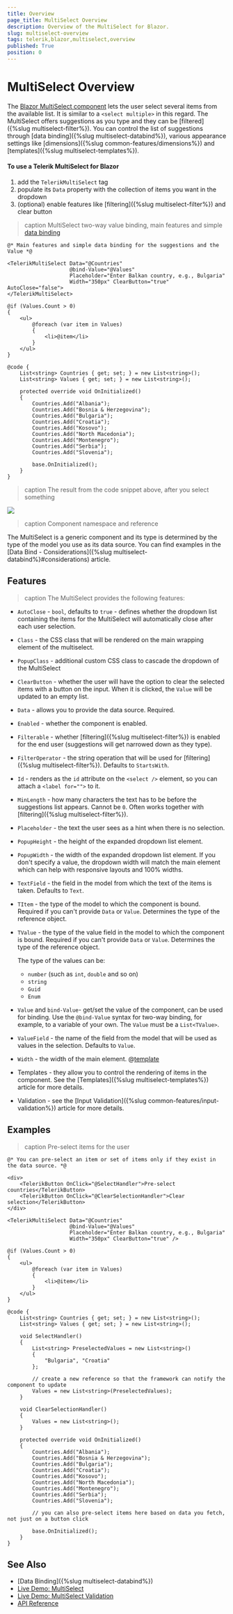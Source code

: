 ```yaml
---
title: Overview
page_title: MultiSelect Overview
description: Overview of the MultiSelect for Blazor.
slug: multiselect-overview
tags: telerik,blazor,multiselect,overview
published: True
position: 0
---
```


# MultiSelect Overview

The <a href="https://www.telerik.com/blazor-ui/multiselect" target="_blank">Blazor MultiSelect component</a> lets the user select several items from the available list. It is similar to a `<select multiple>` in this regard. The MultiSelect offers suggestions as you type and they can be [filtered]({%slug multiselect-filter%}). You can control the list of suggestions through [data binding]({%slug multiselect-databind%}), various appearance settings like [dimensions]({%slug common-features/dimensions%}) and [templates]({%slug multiselect-templates%}).

#### To use a Telerik MultiSelect for Blazor

1. add the `TelerikMultiSelect` tag
1. populate its `Data` property with the collection of items you want in the dropdown
1. (optional) enable features like [filtering]({%slug multiselect-filter%}) and clear button

>caption MultiSelect two-way value binding, main features and simple [data binding](data-bind)

````CSHTML
@* Main features and simple data binding for the suggestions and the Value *@

<TelerikMultiSelect Data="@Countries"
                    @bind-Value="@Values"
                    Placeholder="Enter Balkan country, e.g., Bulgaria"
                    Width="350px" ClearButton="true" AutoClose="false">
</TelerikMultiSelect>

@if (Values.Count > 0)
{
    <ul>
        @foreach (var item in Values)
        {
            <li>@item</li>
        }
    </ul>
}

@code {
    List<string> Countries { get; set; } = new List<string>();
    List<string> Values { get; set; } = new List<string>();

    protected override void OnInitialized()
    {
        Countries.Add("Albania");
        Countries.Add("Bosnia & Herzegovina");
        Countries.Add("Bulgaria");
        Countries.Add("Croatia");
        Countries.Add("Kosovo");
        Countries.Add("North Macedonia");
        Countries.Add("Montenegro");
        Countries.Add("Serbia");
        Countries.Add("Slovenia");

        base.OnInitialized();
    }
}
````

>caption The result from the code snippet above, after you select something

![](images/multiselect-overview.png)

>caption Component namespace and reference

The MultiSelect is a generic component and its type is determined by the type of the model you use as its data source. You can find examples in the [Data Bind - Considerations]({%slug multiselect-databind%}#considerations) article.


## Features

>caption The MultiSelect provides the following features:

* `AutoClose` - `bool`, defaults to `true` - defines whether the dropdown list containing the items for the MultiSelect will automatically close after each user selection.

* `Class` - the CSS class that will be rendered on the main wrapping element of the multiselect.

* `PopupClass` - additional custom CSS class to cascade the dropdown of the MultiSelect

* `ClearButton` - whether the user will have the option to clear the selected items with a button on the input. When it is clicked, the `Value` will be updated to an empty list.

* `Data` - allows you to provide the data source. Required.

* `Enabled` - whether the component is enabled.

* `Filterable` - whether [filtering]({%slug multiselect-filter%}) is enabled for the end user
(suggestions will get narrowed down as they type).

* `FilterOperator` - the string operation that will be used for [filtering]({%slug multiselect-filter%}). Defaults to `StartsWith`.

* `Id` - renders as the `id` attribute on the `<select />` element, so you can attach a `<label for="">` to it.

* `MinLength` - how many characters the text has to be before the suggestions list appears. Cannot be `0`. Often works together with [filtering]({%slug multiselect-filter%}).

* `Placeholder` - the text the user sees as a hint when there is no selection.

* `PopupHeight` - the height of the expanded dropdown list element.

* `PopupWidth` - the width of the expanded dropdown list element. If you don't specify a value, the dropdown width will match the main element which can help with responsive layouts and 100% widths.

* `TextField` - the field in the model from which the text of the items is taken. Defaults to `Text`.

* `TItem` - the type of the model to which the component is bound. Required if you can't provide `Data` or `Value`. Determines the type of the reference object.

* `TValue` - the type of the value field in the model to which the component is bound. Required if you can't provide `Data` or `Value`. Determines the type of the reference object.

    The type of the values can be:

    * `number` (such as `int`, `double` and so on)
    * `string`
    * `Guid`
    * `Enum`

* `Value` and `bind-Value`- get/set the value of the component, can be used for binding. Use the `@bind-Value` syntax for two-way binding, for example, to a variable of your own. The `Value` must be a `List<TValue>`.

* `ValueField` - the name of the field from the model that will be used as values in the selection. Defaults to `Value`.

* `Width` - the width of the main element. @[template](/_contentTemplates/inputs/inputs-width-template.md#inputs-width-information)

* Templates - they allow you to control the rendering of items in the component. See the [Templates]({%slug multiselect-templates%}) article for more details.

* Validation - see the [Input Validation]({%slug common-features/input-validation%}) article for more details.


## Examples

>caption Pre-select items for the user

````CSHTML
@* You can pre-select an item or set of items only if they exist in the data source. *@

<div>
    <TelerikButton OnClick="@SelectHandler">Pre-select countries</TelerikButton>
    <TelerikButton OnClick="@ClearSelectionHandler">Clear selection</TelerikButton>
</div>

<TelerikMultiSelect Data="@Countries"
                    @bind-Value="@Values"
                    Placeholder="Enter Balkan country, e.g., Bulgaria"
                    Width="350px" ClearButton="true" />

@if (Values.Count > 0)
{
    <ul>
        @foreach (var item in Values)
        {
            <li>@item</li>
        }
    </ul>
}

@code {
    List<string> Countries { get; set; } = new List<string>();
    List<string> Values { get; set; } = new List<string>();

    void SelectHandler()
    {
        List<string> PreselectedValues = new List<string>()
        {
            "Bulgaria", "Croatia"
        };

        // create a new reference so that the framework can notify the component to update
        Values = new List<string>(PreselectedValues);
    }

    void ClearSelectionHandler()
    {
        Values = new List<string>();
    }

    protected override void OnInitialized()
    {
        Countries.Add("Albania");
        Countries.Add("Bosnia & Herzegovina");
        Countries.Add("Bulgaria");
        Countries.Add("Croatia");
        Countries.Add("Kosovo");
        Countries.Add("North Macedonia");
        Countries.Add("Montenegro");
        Countries.Add("Serbia");
        Countries.Add("Slovenia");

        // you can also pre-select items here based on data you fetch, not just on a button click

        base.OnInitialized();
    }
}
````

## See Also

  * [Data Binding]({%slug multiselect-databind%})
  * [Live Demo: MultiSelect](https://demos.telerik.com/blazor-ui/multiselect/overview)
  * [Live Demo: MultiSelect Validation](https://demos.telerik.com/blazor-ui/multiselect/validation)
  * [API Reference](https://docs.telerik.com/blazor-ui/api/Telerik.Blazor.Components.TelerikMultiSelect-2)
